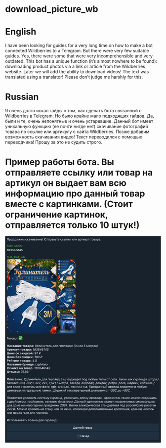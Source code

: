 # download_picture_wb

# English
I have been looking for guides for a very long time on how to make a bot connected Wildberries to a Telegram. But there were very few suitable guides. Yes, there were some that were very incomprehensible and very outdated. This bot has a unique function (it’s almost nowhere to be found): downloading product photos via a link or article from the Wildberries website. Later we will add the ability to download videos! The text was translated using a translator! Please don't judge me harshly for this.

# Russian
Я очень долго искал гайды о том, как сделать бота связанный с Wildberries в Telegram. Но было крайне мало подходящих гайдов. Да, были и те, очень непонятные и очень устаревшие. Данный бот имеет уникальную функцию (ее почти нигде нет) скачивание фотографий товара по ссылке или артикулу с сайта Wildberries. Позже добавим возможность скачивания видео! Текст переводился с помощью переводчика! Прошу за это не судить строго. 

# Пример работы бота. Вы отправляете ссылку или товар на артикул он выдает вам всю информацию про данный товар вместе с картинками. (Стоит ограничение картинок, отправляется только 10 штук!)
![img.png](img.png)